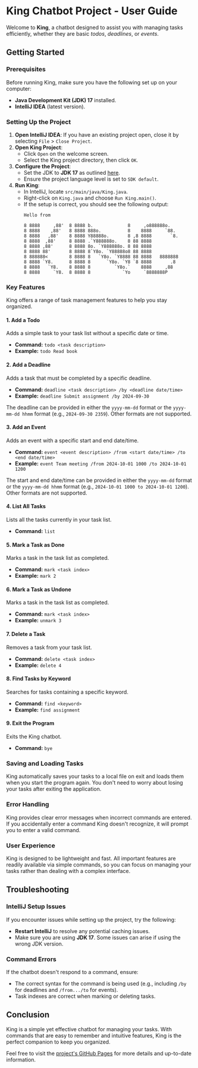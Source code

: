 # King Chatbot Project - User Guide

Welcome to **King**, a chatbot designed to assist you with managing tasks efficiently, whether they are basic *todos*, *deadlines*, or *events*.

## Getting Started

### Prerequisites

Before running King, make sure you have the following set up on your computer:
- **Java Development Kit (JDK) 17** installed.
- **IntelliJ IDEA** (latest version).

### Setting Up the Project

1. **Open IntelliJ IDEA**: If you have an existing project open, close it by selecting `File` > `Close Project`.
2. **Open King Project**:
   - Click `Open` on the welcome screen.
   - Select the King project directory, then click `OK`.
3. **Configure the Project**:
   - Set the JDK to **JDK 17** as outlined [here](https://www.jetbrains.com/help/idea/sdk.html#set-up-jdk).
   - Ensure the project language level is set to `SDK default`.
4. **Run King**:
   - In IntelliJ, locate `src/main/java/King.java`.
   - Right-click on `King.java` and choose `Run King.main()`.
   - If the setup is correct, you should see the following output:
     ```
     Hello from
     
     8 8888     ,88'  8 8888 b.             8     ,o888888o.
     8 8888    ,88'   8 8888 888o.          8    8888     `88.
     8 8888   ,88'    8 8888 Y88888o.       8 ,8 8888       `8.
     8 8888  ,88'     8 8888 .`Y888888o.    8 88 8888
     8 8888 ,88'      8 8888 8o. `Y888888o. 8 88 8888
     8 8888 88'       8 8888 8`Y8o. `Y88888o8 88 8888 
     8 888888<        8 8888 8   `Y8o. `Y8888 88 8888   8888888
     8 8888 `Y8.      8 8888 8      `Y8o. `Y8 `8 8888       .8
     8 8888   `Y8.    8 8888 8         `Y8o.`    8888     ,88
     8 8888     `Y8.  8 8888 8            `Yo     `8888888P
     ```

### Key Features

King offers a range of task management features to help you stay organized.

#### 1. Add a Todo
Adds a simple task to your task list without a specific date or time.

- **Command:** `todo <task description>`
- **Example:** `todo Read book`

#### 2. Add a Deadline

Adds a task that must be completed by a specific deadline.

- **Command:** `deadline <task description> /by <deadline date/time>`
- **Example:** `deadline Submit assignment /by 2024-09-30`

The deadline can be provided in either the `yyyy-mm-dd` format or the `yyyy-mm-dd hhmm` format (e.g., `2024-09-30 2359`). Other formats are not supported.

#### 3. Add an Event

Adds an event with a specific start and end date/time.

- **Command:** `event <event description> /from <start date/time> /to <end date/time>`
- **Example:** `event Team meeting /from 2024-10-01 1000 /to 2024-10-01 1200`

The start and end date/time can be provided in either the `yyyy-mm-dd` format or the `yyyy-mm-dd hhmm` format (e.g., `2024-10-01 1000 to 2024-10-01 1200`). Other formats are not supported.

#### 4. List All Tasks
Lists all the tasks currently in your task list.

- **Command:** `list`

#### 5. Mark a Task as Done
Marks a task in the task list as completed.

- **Command:** `mark <task index>`
- **Example:** `mark 2`

#### 6. Mark a Task as Undone

Marks a task in the task list as completed.

- **Command:** `mark <task index>`
- **Example:** `unmark 3`

#### 7. Delete a Task
Removes a task from your task list.

- **Command:** `delete <task index>`
- **Example:** `delete 4`

#### 8. Find Tasks by Keyword
Searches for tasks containing a specific keyword.

- **Command:** `find <keyword>`
- **Example:** `find assignment`

#### 9. Exit the Program
Exits the King chatbot.

- **Command:** `bye`

### Saving and Loading Tasks

King automatically saves your tasks to a local file on exit and loads them when you start the program again. You don't need to worry about losing your tasks after exiting the application.

### Error Handling

King provides clear error messages when incorrect commands are entered. If you accidentally enter a command King doesn't recognize, it will prompt you to enter a valid command.

### User Experience

King is designed to be lightweight and fast. All important features are readily available via simple commands, so you can focus on managing your tasks rather than dealing with a complex interface.

## Troubleshooting

### IntelliJ Setup Issues
If you encounter issues while setting up the project, try the following:
- **Restart IntelliJ** to resolve any potential caching issues.
- Make sure you are using **JDK 17**. Some issues can arise if using the wrong JDK version.

### Command Errors
If the chatbot doesn't respond to a command, ensure:
- The correct syntax for the command is being used (e.g., including `/by` for deadlines and `/from.../to` for events).
- Task indexes are correct when marking or deleting tasks.

## Conclusion

King is a simple yet effective chatbot for managing your tasks. With commands that are easy to remember and intuitive features, King is the perfect companion to keep you organized.

Feel free to visit the [project's GitHub Pages](https://github.com/cxc0418/ip) for more details and up-to-date information.
